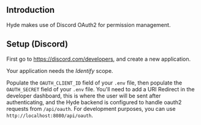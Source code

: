 ## Introduction
Hyde makes use of Discord OAuth2 for permission management.

## Setup (Discord)
First go to <https://discord.com/developers>, and create a new application.

Your application needs the *Identify* scope.

Populate the `OAUTH_CLIENT_ID` field of your `.env` file, then populate the `OAUTH_SECRET` field of your `.env` file. You'll need to add a URI Redirect in the developer dashboard, this is where the user will be sent after authenticating, and the Hyde backend is configured to handle oauth2 requests from `/api/oauth`. For development purposes, you can use `http://localhost:8080/api/oauth`.
